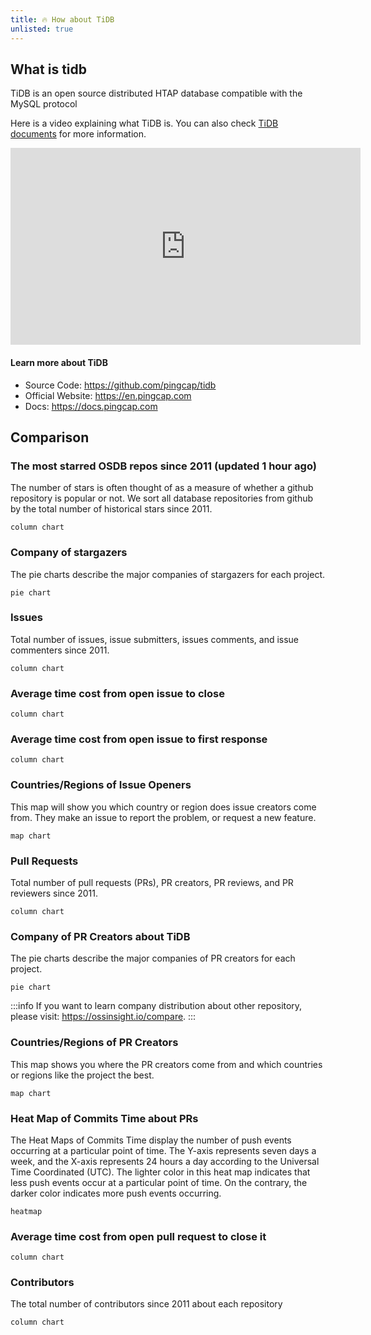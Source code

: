 ```yaml
---
title: 🔥 How about TiDB
unlisted: true
---
```

## What is tidb

TiDB is an open source distributed HTAP database compatible with the MySQL protocol

Here is a video explaining what TiDB is. You can also check [TiDB documents](https://docs.pingcap.com/tidb/stable/overview) for more information.

<iframe width="560" height="315" src="https://www.youtube.com/embed/R7F7vPnaoTY" title="YouTube video player" frameborder="0" allow="accelerometer; autoplay; clipboard-write; encrypted-media; gyroscope; picture-in-picture" allowfullscreen></iframe>


#### Learn more about TiDB
- Source Code: https://github.com/pingcap/tidb
- Official Website: https://en.pingcap.com
- Docs: https://docs.pingcap.com


## Comparison

### The most starred OSDB repos since 2011 (updated 1 hour ago)

The number of stars is often thought of as a measure of whether a github repository is popular or not. We sort all database repositories from github by the total number of historical stars since 2011.

```
column chart
```

### Company of stargazers

The pie charts describe the major companies of stargazers for each project.

```
pie chart
```

### Issues
Total number of issues, issue submitters, issues comments, and issue commenters since 2011.

```
column chart
```

### Average time cost from open issue to close

```
column chart
```

### Average time cost from open issue to first response

```
column chart
```

### Countries/Regions of Issue Openers

This map will show you which country or region does issue creators come from. They make an issue to report the problem, or request a new feature.

```
map chart
```

### Pull Requests

Total number of pull requests (PRs), PR creators, PR reviews, and PR reviewers since 2011.

```
column chart
```

### Company of PR Creators about TiDB
The pie charts describe the major companies of PR creators for each project.

```
pie chart
```

:::info
If you want to learn company distribution about other repository, please visit: https://ossinsight.io/compare.
:::

### Countries/Regions of PR Creators
This map shows you where the PR creators come from and which countries or regions like the project the best.

```
map chart
```

### Heat Map of Commits Time about PRs

The Heat Maps of Commits Time display the number of push events occurring at a particular point of time. The Y-axis represents seven days a week, and the X-axis represents 24 hours a day according to the Universal Time Coordinated (UTC). The lighter color in this heat map indicates that less push events occur at a particular point of time. On the contrary, the darker color indicates more push events occurring.

```
heatmap
```

### Average time cost from open pull request to close it

```
column chart
```

### Contributors

The total number of contributors since 2011 about each repository

```
column chart
```
